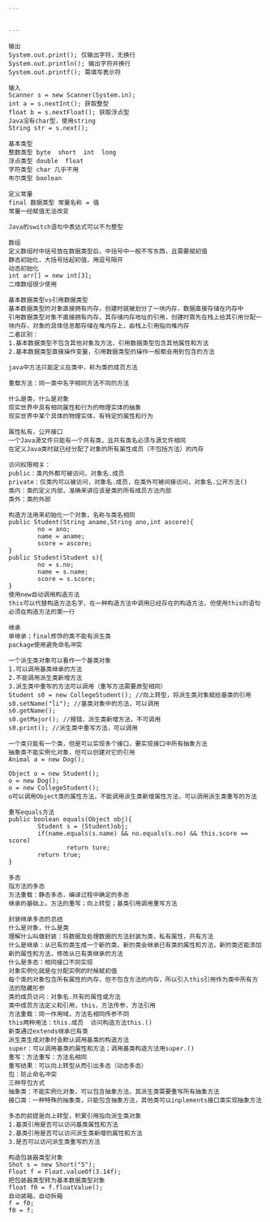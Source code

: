 ```yaml
---


---
```


<pre><code>输出
System.out.print(); 仅输出字符，无换行
System.out.println(); 输出字符并换行
System.out.printf(); 需填写表示符

输入
Scanner s = new Scanner(System.in);
int a = s.nextInt(); 获取整型
float b = s.nextFloat(); 获取浮点型
Java没有char型，使用string
String str = s.next();

基本类型
整数类型 byte  short  int  long
浮点类型 double  float
字符类型 char 几乎不用
布尔类型 boolean

定义常量
final 数据类型 常量名称 = 值
常量一经赋值无法改变

Java的switch语句中表达式可以不为整型

数组
定义数组时中括号放在数据类型后，中括号中一般不写东西，且需要赋初值
静态初始化，大括号括起初值，用逗号隔开
动态初始化
int arr[] = new int[3];
二维数组很少使用

基本数据类型vs引用数据类型
基本数据类型的对象直接拥有内存，创建时就被划分了一块内存，数据直接存储在内存中
引用数据类型对象不直接拥有内存，其存储内存地址的引用，创建时首先在栈上给其引用分配一块内存，对象的具体信息都存储在堆内存上，由栈上引用指向堆内存
二者区别：
1.基本数据类型不包含其他对象及方法，引用数据类型包含其他属性和方法
2.基本数据类型直接操作变量，引用数据类型的操作一般都会用到包含的方法

java中方法只能定义在类中，称为类的成员方法

重载方法：同一类中名字相同方法不同的方法

什么是类，什么是对象
现实世界中具有相同属性和行为的物理实体的抽象
现实世界中某个具体的物理实体，有特定的属性和行为

属性私有，公开接口
一个Java源文件只能有一个共有类，且共有类名必须与源文件相同
在定义Java类时就已经分配了对象的所有属性成员（不包括方法）的内存

访问权限相关：
public：类内外都可被访问，对象名.成员
private：仅类内可以被访问，对象名.成员，在类外可被间接访问，对象名.公开方法()
类内：类的定义内部，准确来讲应该是类的所有成员方法内部
类外：类的外部

构造方法用来初始化一个对象，名称与类名相同
public Student(String aname,String ano,int ascore){
		no = ano;
		name = aname;
		score = ascore;
}
public Student(Student s){
		no = s.no;
		name = s.name;
		score = s.score;
}
使用new自动调用构造方法
this可以代替构造方法名字，在一种构造方法中调用已经存在的构造方法，但使用this的语句必须在构造方法的第一行

继承
单继承；final修饰的类不能有派生类
package使用避免命名冲突

一个派生类对象可以看作一个基类对象
1.可以调用基类继承的方法
2.不能调用派生类新增方法
3.派生类中重写的方法可以调用（重写方法需要原型相同）
Student s0 = new CollegeStudent(); //向上转型，将派生类对象赋给基类的引用
s0.setName("li"); //基类对象中的方法，可以调用
s0.getName();
s0.getMajor(); //报错，派生类新增方法，不可调用
s0.print(); //派生类中重写方法，可以调用

一个类只能有一个类，但是可以实现多个接口，要实现接口中所有抽象方法
抽象类不能实例化对象，但可以创建对它的引用
Animal a = new Dog();

Object o = new Student();
o = new Dog();
o = new CollegeStudent();
o可以调用Object类的属性方法，不能调用派生类新增属性方法，可以调用派生类重写的方法

重写equals方法
public boolean equals(Object obj){
		Student s = (Student)obj;
		if(name.equals(s.name) &amp;&amp; no.equals(s.no) &amp;&amp; this.score == score)
				return ture;
		return true;
}

多态
指方法的多态
方法重载：静态多态，编译过程中确定的多态
继承的基础上，方法的重写；向上转型；基类引用调用重写方法

封装继承多态的总结
什么是对象，什么是类
理解什么叫做封装：将数据及处理数据的方法封装为类，私有属性，共有方法
什么是继承：从已有的类生成一个新的类，新的类会继承已有类的属性和方法，新的类还能添加新的属性和方法，修改从已有类继承的方法
什么是多态：相同接口不同实现
对象实例化就是在分配实例的时候赋初值
每个类的对象包含所有属性的内存，但不包含方法的内存，所以引入this引用作为类中所有方法的隐藏形参
类的成员访问：对象名.共有的属性或方法
类中成员方法定义和引用，this，方法传参，方法引用
方法重载：同一作用域，方法名相同传参不同
this两种用法：this.成员  访问构造方法this.()
新类通过extends继承已有类
派生类生成对象时会默认调用基类的构造方法
super：可以调用基类的属性和方法；调用基类构造方法用super.()
重写：方法重写：方法名相同
重写结果：可以向上转型从而引出多态（动态多态）
包：防止命名冲突
三种导包方式
抽象类：不能实例化对象，可以包含抽象方法，其派生类需要重写所有抽象方法
接口类：一种特殊的抽象类，只能包含抽象方法，其他类可以inplements接口类实现抽象方法

多态的前提是向上转型，积累引用指向派生类对象
1.基类引用是否可以访问基类属性和方法
2.基类引用是否可以访问派生类新增的属性和方法
3.是否可以访问派生类重写的方法

构造包装器类型对象
Shot s = new Short("5");
Float f = Float.valueOf(3.14f);
把包装器类型转为基本数据类型对象
float f0 = f.floatValue();
自动装箱，自动拆箱
f = f0;
f0 = f;
</code></pre>

